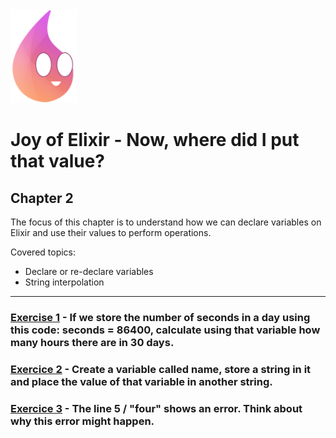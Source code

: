 <img src="../.github/docs/logo.png" height="150"/>

# Joy of Elixir - Now, where did I put that value?
## Chapter 2

The focus of this chapter is to understand how we can declare variables on Elixir and use
their values to perform operations.

Covered topics:
- Declare or re-declare variables
- String interpolation

---

### [Exercise 1]('./exercice1.ex') - If we store the number of seconds in a day using this code: seconds = 86400, calculate using that variable how many hours there are in 30 days.

### [Exercice 2]('./exercice2.ex') - Create a variable called name, store a string in it and place the value of that variable in another string.

### [Exercice 3]('./exercice3.ex') - The line 5 / "four" shows an error. Think about why this error might happen.
